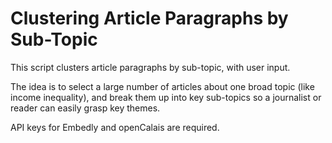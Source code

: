 # Clustering Article Paragraphs by Sub-Topic

This script clusters article paragraphs by sub-topic, with user input.

The idea is to select a large number of articles about one broad topic (like income inequality), and break them up into key sub-topics so a journalist or reader can easily grasp key themes.

API keys for Embedly and openCalais are required.